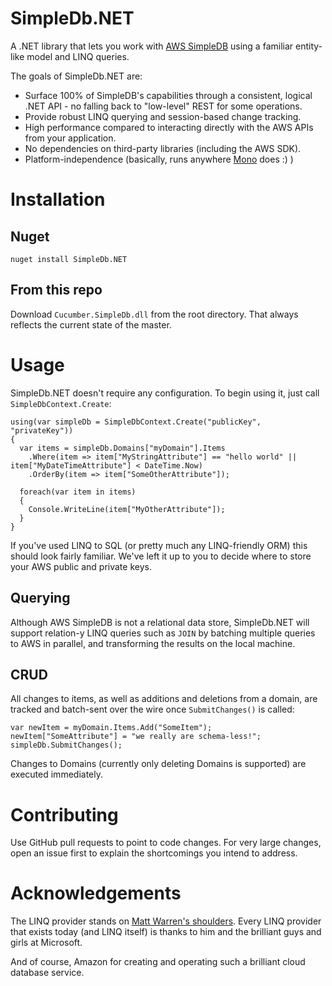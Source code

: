 # SimpleDb.NET

A .NET library that lets you work with [AWS SimpleDB][1] using a familiar entity-like model and LINQ queries.

The goals of SimpleDb.NET are:
* Surface 100% of SimpleDB's capabilities through a consistent, logical .NET API - no falling back to "low-level" REST for some operations.
* Provide robust LINQ querying and session-based change tracking.
* High performance compared to interacting directly with the AWS APIs from your application.
* No dependencies on third-party libraries (including the AWS SDK).
* Platform-independence (basically, runs anywhere [Mono][3] does :) )

# Installation

## Nuget

    nuget install SimpleDb.NET
    
## From this repo

Download `Cucumber.SimpleDb.dll` from the root directory. That always reflects the current state of the master.

# Usage

SimpleDb.NET doesn't require any configuration. To begin using it, just call `SimpleDbContext.Create`:

    using(var simpleDb = SimpleDbContext.Create("publicKey", "privateKey"))
    {
      var items = simpleDb.Domains["myDomain"].Items
        .Where(item => item["MyStringAttribute"] == "hello world" || item["MyDateTimeAttribute"] < DateTime.Now)
        .OrderBy(item => item["SomeOtherAttribute"]);
        
      foreach(var item in items)
      {
        Console.WriteLine(item["MyOtherAttribute"]);
      }
    }

If you've used LINQ to SQL (or pretty much any LINQ-friendly ORM) this should look fairly familiar. We've left it up to you to decide where to store your AWS public and private keys.

## Querying

Although AWS SimpleDB is not a relational data store, SimpleDb.NET will support relation-y LINQ queries such as `JOIN` by batching multiple queries to AWS in parallel, and transforming the results on the local machine.

## CRUD

All changes to items, as well as additions and deletions from a domain, are tracked and batch-sent over the wire once `SubmitChanges()` is called:

    var newItem = myDomain.Items.Add("SomeItem");
    newItem["SomeAttribute"] = "we really are schema-less!";
    simpleDb.SubmitChanges();
    
Changes to Domains (currently only deleting Domains is supported) are executed immediately.

# Contributing

Use GitHub pull requests to point to code changes. For very large changes, open an issue first to explain the shortcomings you intend to address.

# Acknowledgements

The LINQ provider stands on [Matt Warren's shoulders][2]. Every LINQ provider that exists today (and LINQ itself) is thanks to him and the brilliant guys and girls at Microsoft.

And of course, Amazon for creating and operating such a brilliant cloud database service.



[1]: http://aws.amazon.com/simpledb
[2]: http://blogs.msdn.com/b/mattwar/archive/2008/11/18/linq-links.aspx
[3]: http://www.mono-project.com/
